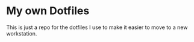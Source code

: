 # My own Dotfiles
This is just a repo for the dotfiles I use to make it easier to move to a new workstation.
